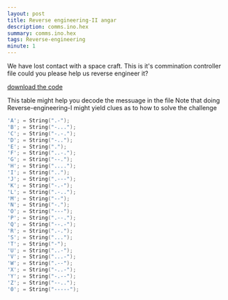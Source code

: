 ```yaml
---
layout: post
title: Reverse engineering-II angar
description: comms.ino.hex
summary: comms.ino.hex 
tags: Reverse-engineering 
minute: 1
---
```


We have lost contact with a space craft. This is it's commination controller file could you please help us reverse engineer it?

[download the code](https://pankace.github.io/violet-rabbit-v2/files//Reverse-engineering-II//sketch_jul02a.ino.standard.hex)

This table might help you decode the messuage in the file 
Note that doing Reverse-engineering-I might yield clues as to how to solve the challenge  

```cpp
'A'; = String(".-");
'B'; = String("-...");
'C'; = String("-.-.");
'D'; = String("-..");
'E'; = String(".");
'F'; = String("..-.");
'G'; = String("--.");
'H'; = String("....");
'I'; = String("..");
'J'; = String(".---");
'K'; = String("-.-");
'L'; = String(".-..");
'M'; = String("--");
'N'; = String("-.");
'O'; = String("---");
'P'; = String(".--.");
'Q'; = String("--.-");
'R'; = String(".-.");
'S'; = String("...");
'T'; = String("-");
'U'; = String("..-");
'V'; = String("...-");
'W'; = String(".--");
'X'; = String("-..-");
'Y'; = String("-.--");
'Z'; = String("--..");
'0'; = String("-----");
```


